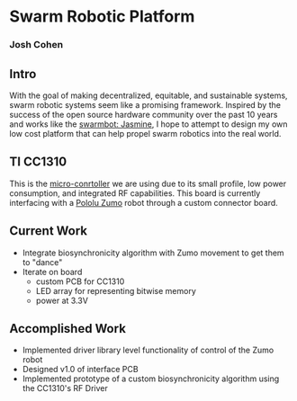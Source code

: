 # Swarm Robotic Platform
### Josh Cohen

## Intro
With the goal of making decentralized, equitable, and sustainable systems, swarm robotic systems seem like a promising framework. Inspired by the success of the open source hardware community over the past 10 years and works like the [swarmbot: Jasmine](http://www.swarmrobot.org/), I hope to attempt to design my own low cost platform that can help propel swarm robotics into the real world. 

## TI CC1310
This is the [micro-conrtoller](http://www.ti.com/product/CC1310) we are using due to its small profile, low power consumption, and integrated RF capabilities. This board is currently interfacing with a [Pololu Zumo](https://www.pololu.com/product/2508) robot through a custom connector board.    

## Current Work
* Integrate biosynchronicity algorithm with Zumo movement to get them to "dance"
* Iterate on board
	* custom PCB for CC1310
	* LED array for representing bitwise memory
	* power at 3.3V  

## Accomplished Work
* Implemented driver library level functionality of control of the Zumo robot
* Designed v1.0 of interface PCB
* Implemented prototype of a custom biosynchronicity algorithm using the CC1310's RF Driver